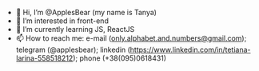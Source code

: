 - 👋 Hi, I’m @ApplesBear (my name is Tanya)
- 👀 I’m interested in front-end
- 🌱 I’m currently learning JS, ReactJS
- 📫 How to reach me: e-mail (only.alphabet.and.numbers@gmail.com); telegram (@applesbear); linkedin (https://www.linkedin.com/in/tetiana-larina-558518212); phone (+38(095)0618431)
